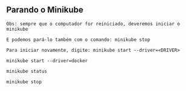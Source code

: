 ## Parando o Minikube

```
Obs: sempre que o computador for reiniciado, deveremos iniciar o minikube
```

```
E podemos pará-lo também com o comando: minikube stop
```

```
Para iniciar novamente, digite: minikube start --driver=<DRIVER>
```

```
minikube start --driver=docker

minikube status

minikube stop
```
